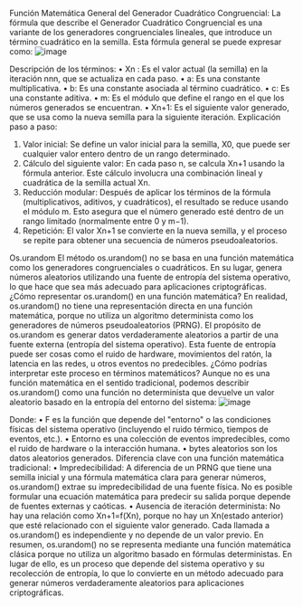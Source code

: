 Función Matemática General del Generador Cuadrático Congruencial:
La fórmula que describe el Generador Cuadrático Congruencial es una variante de los generadores congruenciales lineales, que introduce un término cuadrático en la semilla. Esta fórmula general se puede expresar como:
 ![image](https://github.com/user-attachments/assets/0e58ab3a-f5c8-4f43-97f6-14ebaa510d1e)

Descripción de los términos:
•	Xn : Es el valor actual (la semilla) en la iteración nnn, que se actualiza en cada paso.
•	a: Es una constante multiplicativa.
•	b: Es una constante asociada al término cuadrático.
•	c: Es una constante aditiva.
•	m: Es el módulo que define el rango en el que los números generados se encuentran.
•	Xn+1: Es el siguiente valor generado, que se usa como la nueva semilla para la siguiente iteración.
Explicación paso a paso:
1.	Valor inicial: Se define un valor inicial para la semilla, X0, que puede ser cualquier valor entero dentro de un rango determinado.
2.	Cálculo del siguiente valor: En cada paso n, se calcula Xn+1 usando la fórmula anterior. Este cálculo involucra una combinación lineal y cuadrática de la semilla actual Xn.
3.	Reducción modular: Después de aplicar los términos de la fórmula (multiplicativos, aditivos, y cuadráticos), el resultado se reduce usando el módulo m. Esto asegura que el número generado esté dentro de un rango limitado (normalmente entre 0 y m−1).
4.	Repetición: El valor Xn+1 se convierte en la nueva semilla, y el proceso se repite para obtener una secuencia de números pseudoaleatorios.


Os.urandom
El método os.urandom() no se basa en una función matemática como los generadores congruenciales o cuadráticos. En su lugar, genera números aleatorios utilizando una fuente de entropía del sistema operativo, lo que hace que sea más adecuado para aplicaciones criptográficas.
¿Cómo representar os.urandom() en una función matemática?
En realidad, os.urandom() no tiene una representación directa en una función matemática, porque no utiliza un algoritmo determinista como los generadores de números pseudoaleatorios (PRNG). El propósito de os.urandom es generar datos verdaderamente aleatorios a partir de una fuente externa (entropía del sistema operativo). Esta fuente de entropía puede ser cosas como el ruido de hardware, movimientos del ratón, la latencia en las redes, u otros eventos no predecibles.
¿Cómo podrías interpretar este proceso en términos matemáticos?
Aunque no es una función matemática en el sentido tradicional, podemos describir os.urandom() como una función no determinista que devuelve un valor aleatorio basado en la entropía del entorno del sistema:
 ![image](https://github.com/user-attachments/assets/1ed8a73b-ff3b-4676-ba56-a70a3d0443b2)

Donde:
•	F es la función que depende del "entorno" o las condiciones físicas del sistema operativo (incluyendo el ruido térmico, tiempos de eventos, etc.).
•	Entorno es una colección de eventos impredecibles, como el ruido de hardware o la interacción humana.
•	bytes aleatorios son los datos aleatorios generados.
Diferencia clave con una función matemática tradicional:
•	Impredecibilidad: A diferencia de un PRNG que tiene una semilla inicial y una fórmula matemática clara para generar números, os.urandom() extrae su impredecibilidad de una fuente física. No es posible formular una ecuación matemática para predecir su salida porque depende de fuentes externas y caóticas.
•	Ausencia de iteración determinista: No hay una relación como Xn+1=f(Xn), porque no hay un Xn(estado anterior) que esté relacionado con el siguiente valor generado. Cada llamada a os.urandom() es independiente y no depende de un valor previo.
En resumen, os.urandom() no se representa mediante una función matemática clásica porque no utiliza un algoritmo basado en fórmulas deterministas. En lugar de ello, es un proceso que depende del sistema operativo y su recolección de entropía, lo que lo convierte en un método adecuado para generar números verdaderamente aleatorios para aplicaciones criptográficas.


